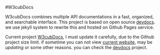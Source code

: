 #W3cubDocs

W3cubDocs combines multiple API documentations in a fast, organized, and searchable interface. This project is based on open source [devdocs](https://github.com/Thibaut/devdocs). we use jekyll system to rewrite this and hosted on Github Pages service.

Current project [W3cubDocs](http://docs.w3cub.com/), I must update it carefully, due to the Github project size limit. if sometime you can not view [current website](http://docs.w3cub.com), may be _updating_ or some other reasons. you can check the [devdocs](https://devdocs.io) project.
